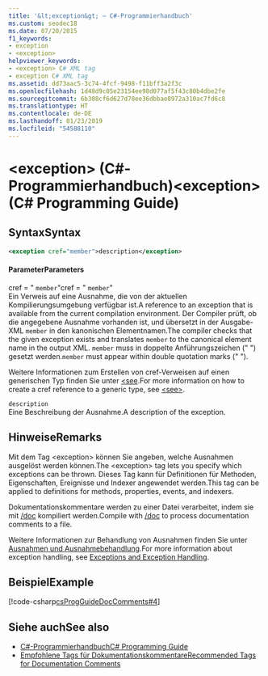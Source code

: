 ```yaml
---
title: '&lt;exception&gt; – C#-Programmierhandbuch'
ms.custom: seodec18
ms.date: 07/20/2015
f1_keywords:
- exception
- <exception>
helpviewer_keywords:
- <exception> C# XML tag
- exception C# XML tag
ms.assetid: dd73aac5-3c74-4fcf-9498-f11bff3a2f3c
ms.openlocfilehash: 1d48d9c05e23154ee98d077af5f43c80b4dbe2fe
ms.sourcegitcommit: 6b308cf6d627d78ee36dbbae8972a310ac7fd6c8
ms.translationtype: HT
ms.contentlocale: de-DE
ms.lasthandoff: 01/23/2019
ms.locfileid: "54588110"
---
```

# <a name="ltexceptiongt-c-programming-guide"></a><span data-ttu-id="2c824-102">&lt;exception&gt; (C#-Programmierhandbuch)</span><span class="sxs-lookup"><span data-stu-id="2c824-102">&lt;exception&gt; (C# Programming Guide)</span></span>
## <a name="syntax"></a><span data-ttu-id="2c824-103">Syntax</span><span class="sxs-lookup"><span data-stu-id="2c824-103">Syntax</span></span>  
  
```xml  
<exception cref="member">description</exception>  
```  
  
#### <a name="parameters"></a><span data-ttu-id="2c824-104">Parameter</span><span class="sxs-lookup"><span data-stu-id="2c824-104">Parameters</span></span>  
 <span data-ttu-id="2c824-105">cref = " `member`"</span><span class="sxs-lookup"><span data-stu-id="2c824-105">cref = " `member`"</span></span>  
 <span data-ttu-id="2c824-106">Ein Verweis auf eine Ausnahme, die von der aktuellen Kompilierungsumgebung verfügbar ist.</span><span class="sxs-lookup"><span data-stu-id="2c824-106">A reference to an exception that is available from the current compilation environment.</span></span> <span data-ttu-id="2c824-107">Der Compiler prüft, ob die angegebene Ausnahme vorhanden ist, und übersetzt in der Ausgabe-XML `member` in den kanonischen Elementnamen.</span><span class="sxs-lookup"><span data-stu-id="2c824-107">The compiler checks that the given exception exists and translates `member` to the canonical element name in the output XML.</span></span> <span data-ttu-id="2c824-108">`member` muss in doppelte Anführungszeichen (" ") gesetzt werden.</span><span class="sxs-lookup"><span data-stu-id="2c824-108">`member` must appear within double quotation marks (" ").</span></span>  
  
 <span data-ttu-id="2c824-109">Weitere Informationen zum Erstellen von cref-Verweisen auf einen generischen Typ finden Sie unter [\<see](../../../csharp/programming-guide/xmldoc/see.md).</span><span class="sxs-lookup"><span data-stu-id="2c824-109">For more information on how to create a cref reference to a generic type, see [\<see>](../../../csharp/programming-guide/xmldoc/see.md).</span></span>  
  
 `description`  
 <span data-ttu-id="2c824-110">Eine Beschreibung der Ausnahme.</span><span class="sxs-lookup"><span data-stu-id="2c824-110">A description of the exception.</span></span>  
  
## <a name="remarks"></a><span data-ttu-id="2c824-111">Hinweise</span><span class="sxs-lookup"><span data-stu-id="2c824-111">Remarks</span></span>  
 <span data-ttu-id="2c824-112">Mit dem Tag \<exception> können Sie angeben, welche Ausnahmen ausgelöst werden können.</span><span class="sxs-lookup"><span data-stu-id="2c824-112">The \<exception> tag lets you specify which exceptions can be thrown.</span></span> <span data-ttu-id="2c824-113">Dieses Tag kann für Definitionen für Methoden, Eigenschaften, Ereignisse und Indexer angewendet werden.</span><span class="sxs-lookup"><span data-stu-id="2c824-113">This tag can be applied to definitions for methods, properties, events, and indexers.</span></span>  
  
 <span data-ttu-id="2c824-114">Dokumentationskommentare werden zu einer Datei verarbeitet, indem sie mit [/doc](../../../csharp/language-reference/compiler-options/doc-compiler-option.md) kompiliert werden.</span><span class="sxs-lookup"><span data-stu-id="2c824-114">Compile with [/doc](../../../csharp/language-reference/compiler-options/doc-compiler-option.md) to process documentation comments to a file.</span></span>  
  
 <span data-ttu-id="2c824-115">Weitere Informationen zur Behandlung von Ausnahmen finden Sie unter [Ausnahmen und Ausnahmebehandlung](../../../csharp/programming-guide/exceptions/index.md).</span><span class="sxs-lookup"><span data-stu-id="2c824-115">For more information about exception handling, see [Exceptions and Exception Handling](../../../csharp/programming-guide/exceptions/index.md).</span></span>  
  
## <a name="example"></a><span data-ttu-id="2c824-116">Beispiel</span><span class="sxs-lookup"><span data-stu-id="2c824-116">Example</span></span>  
 [!code-csharp[csProgGuideDocComments#4](../../../csharp/programming-guide/xmldoc/codesnippet/CSharp/exception_1.cs)]  
  
## <a name="see-also"></a><span data-ttu-id="2c824-117">Siehe auch</span><span class="sxs-lookup"><span data-stu-id="2c824-117">See also</span></span>

- [<span data-ttu-id="2c824-118">C#-Programmierhandbuch</span><span class="sxs-lookup"><span data-stu-id="2c824-118">C# Programming Guide</span></span>](../../../csharp/programming-guide/index.md)
- [<span data-ttu-id="2c824-119">Empfohlene Tags für Dokumentationskommentare</span><span class="sxs-lookup"><span data-stu-id="2c824-119">Recommended Tags for Documentation Comments</span></span>](../../../csharp/programming-guide/xmldoc/recommended-tags-for-documentation-comments.md)
